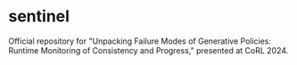 # sentinel
Official repository for "Unpacking Failure Modes of Generative Policies: Runtime Monitoring of Consistency and Progress," presented at CoRL 2024.
